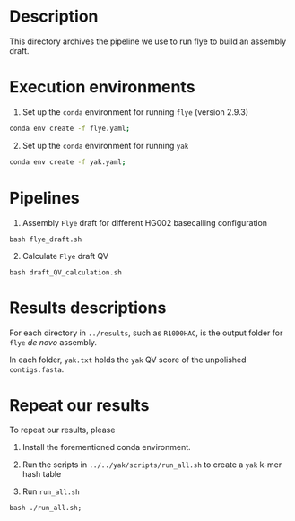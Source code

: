 # Description
This directory archives the pipeline we use to run flye to build an assembly draft.


# Execution environments
1. Set up the `conda` environment for running `flye` (version 2.9.3)
```bash
conda env create -f flye.yaml;
```

2. Set up the `conda` environment for running `yak`
```bash
conda env create -f yak.yaml;
```


# Pipelines
1. Assembly `Flye` draft for different HG002 basecalling configuration
```
bash flye_draft.sh
```

2. Calculate `Flye` draft QV
```
bash draft_QV_calculation.sh
```


# Results descriptions
For each directory in `../results`, such as `R10D0HAC`, is the output folder for `flye` *de novo* assembly.


In each folder, `yak.txt` holds the `yak` QV score of the unpolished `contigs.fasta`. 


# Repeat our results
To repeat our results, please 
1. Install the forementioned conda environment.

2. Run the scripts in `../../yak/scripts/run_all.sh` to create a `yak` k-mer hash table

3. Run `run_all.sh`
```
bash ./run_all.sh;
```

